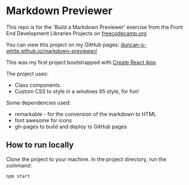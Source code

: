 # Markdown Previewer

This repo is for the 'Build a Markdown Previewer' exercise from the Front End Development Libraries Projects on [freecodecamp.org](https://www.freecodecamp.org/learn/front-end-development-libraries/front-end-development-libraries-projects/build-a-markdown-previewer)

You can view this project on my GitHub pages: [duncan-s-white.github.io/markdown-previewer/](https://duncan-s-white.github.io/markdown-previewer/)

This was my first project bootstrapped with [Create React App](https://github.com/facebook/create-react-app).

The project uses:
 - Class components.
 - Custom CSS to style in a windows 95 style, for fun!

Some dependencies used:
 - remarkable - for the conversion of the markdown to HTML
 - font awesome for icons
 - gh-pages to build and deploy to GitHub pages

## How to run locally

Clone the project to your machine. In the project directory, run the command:

`npm start`

